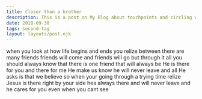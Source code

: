 ```yaml
---
title: Closer than a brother
description: This is a post on My Blog about touchpoints and circling wagons.
date: 2018-09-30
tags: second-tag
layout: layouts/post.njk
---
```

when you look at how life begins and ends
you relize between there are many friends
friends will come and friends will go
but through it all you should always know
that there is one friend that will always be
He is there for you and there for me
He make us know he will never leave
and all He asks is that we believe
so when your going through a trying time
relize Jesus is there right by your side
hes always there and will never leave
and he cares for you even when you cant see